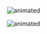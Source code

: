 <p align="center">
  <img src="Title.gif" alt="animated" />
</p>
<p align="center">
  <img src="TheBeastCat.gif" alt="animated" />
</p>
